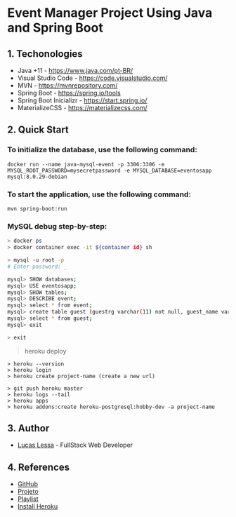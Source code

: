 # Event Manager Project Using Java and Spring Boot

## 1. Techonologies 

- Java +11 - https://www.java.com/pt-BR/
- Visual Studio Code - https://code.visualstudio.com/
- MVN - https://mvnrepository.com/
- Spring Boot - https://spring.io/tools
- Spring Boot Inicializr - https://start.spring.io/
- MaterializeCSS - https://materializecss.com/

## 2. Quick Start

### To initialize the database, use the following command:
```docker
docker run --name java-mysql-event -p 3306:3306 -e MYSQL_ROOT_PASSWORD=mysecretpassword -e MYSQL_DATABASE=eventosapp mysql:8.0.29-debian
```
### To start the application, use the following command:
```
mvn spring-boot:run
```
### MySQL debug step-by-step:
```sh
> docker ps
> docker container exec -it ${container id} sh

> mysql -u root -p
# Enter password: _

mysql> SHOW databases;
mysql> USE eventosapp;
mysql> SHOW tables;
mysql> DESCRIBE event;
mysql> select * from event;
mysql> create table guest (guestrg varchar(11) not null, guest_name varchar(255), guest_event_event_id bigint, primary key (guestrg)) ENGINE=MyISAM; #fix
mysql> select * from guest;
mysql> exit

> exit
```

> heroku deploy
```
> heroku --version
> heroku login
> heroku create project-name (create a new url)

> git push heroku master
> heroku logs --tail
> heroku apps
> heroku addons:create heroku-postgresql:hobby-dev -a project-name
```

## 3. Author

- [Lucas Lessa](https://github.com/LucasLessa14) - FullStack Web Developer

## 4. References

- [GitHub](https://github.com/MichelliBrito/cursospringboot/blob/master/pom.xml)
- [Projeto](https://www.youtube.com/watch?v=bWno9QpnGmk)
- [Playlist](https://www.youtube.com/playlist?list=PL8iIphQOyG-DHLpEx1TPItqJamy08fs1D)
- [Install Heroku](https://devcenter.heroku.com/articles/heroku-cli)